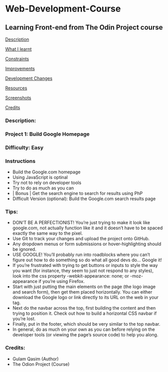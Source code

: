 # Web-Development-Course
## Learning Front-end from The Odin Project course

[Description](#Description)  
<a name="Description"/>

[What I learnt](#What_I_Learnt)  
<a name="What_I_Learnt"/>

[Constraints](#Constraints)  
<a name="Constraints"/>

[Improvements](#Improvements)  
<a name="Improvements"/>

[Development Changes](#Development_Changes)  
<a name="Development_Changes"/>

[Resources](#Resources)  
<a name="Resources"/>

[Screenshots](#Screenshots)
<a name="Screenshots"/>

[Credits](#Credits)  
<a name="Credits"/>

### Description:

### Project 1: Build Google Homepage
### Difficulty: Easy 
### Instructions 
- Build the Google.com homepage
- Using JavaScript is optinal
- Try not to rely on developer tools
- Try to do as much as you can
- | Bonus | Get the search engine to search for results using PhP
- Difficult Version (optional): Build the Google.com search results page


### Tips:
- DON’T BE A PERFECTIONIST! You’re just trying to make it look like google.com, not actually function like it and it doesn’t have to be spaced exactly the same way to the pixel.
- Use Git to track your changes and upload the project onto GitHub.
- Any dropdown menus or form submissions or hover-highlighting should be ignored.
- USE GOOGLE! You’ll probably run into roadblocks where you can’t figure out how to do something so do what all good devs do… Google it!
- If you’re frustrated with trying to get buttons or inputs to style the way you want (for instance, they seem to just not respond to any styles), look into the css property -webkit-appearance: none; or -moz-appearance if you’re using Firefox.
- Start with just putting the main elements on the page (the logo image and search form), then get them placed horizontally. You can either download the Google logo or link directly to its URL on the web in your <img> tag.
- Next do the navbar across the top, first building the content and then trying to position it. Check out how to build a horizontal CSS navbar if you’re lost.
- Finally, put in the footer, which should be very similar to the top navbar.
- In general, do as much on your own as you can before relying on the developer tools (or viewing the page’s source code) to help you along.


### Credits:
- Gulam Qasim (Author)
- The Odion Project (Course)
